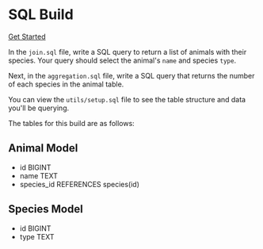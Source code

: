 # SQL Build

[Get Started](https://github.com/alchemycodelab/red-green-refactor-sql)

In the `join.sql` file, write a SQL query to return a list of animals with their species. Your query should select the animal's `name` and species `type`.

Next, in the `aggregation.sql` file, write a SQL query that returns the number of each species in the animal table.

You can view the `utils/setup.sql` file to see the table structure and data you'll be querying.

The tables for this build are as follows:

## Animal Model
- id BIGINT
- name TEXT 
- species_id REFERENCES species(id)
  
## Species Model
- id BIGINT
- type TEXT
